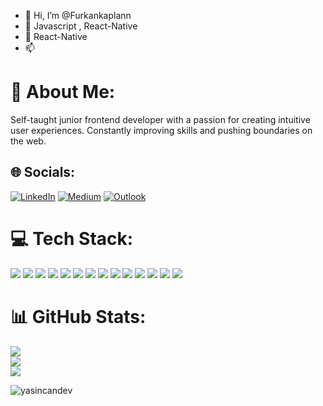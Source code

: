 - 👋 Hi, I’m @Furkankaplann
- 👀 Javascript , React-Native 
- 🌱 React-Native
- 📫
# 💫 About Me:  
Self-taught junior frontend developer with a passion for creating intuitive user experiences. Constantly improving skills and pushing boundaries on the web.

## 🌐 Socials:
[![LinkedIn](https://img.shields.io/badge/LinkedIn-%230077B5.svg?logo=linkedin&logoColor=white)](https://linkedin.com/in/yasincandev) [![Medium](https://img.shields.io/badge/Medium-12100E?logo=medium&logoColor=white)](https://medium.com/@yasincandev) [![Outlook](https://img.shields.io/badge/-yasiincan@outlook.com-0077B5?style=flat-square&logo=Outlook&logoColor=white)](https://mailto:yasiincan@outlook.com)


# 💻 Tech Stack:

  ![](https://img.shields.io/badge/-HTML5-%23E44D27?style=flat-square&logo=html5&logoColor=ffffff)
  ![](https://img.shields.io/badge/-JavaScript-%23F7DF1C?style=flat-square&logo=javascript&logoColor=000000&labelColor=%23F7DF1C&color=%23FFCE5A)
  ![](https://img.shields.io/badge/TypeScript-007ACC?style=flat&logo=typescript&logoColor=white)
  ![](https://img.shields.io/badge/-React-61DAFB?style=flat-square&logo=react&logoColor=ffffff)
  ![](https://img.shields.io/badge/-Next.js-010100?style=flat-square&logo=next.js&logoColor=ffffff)
  ![](https://img.shields.io/badge/-Redux-593D88?style=flat&logo=Redux)
  ![](https://img.shields.io/badge/-Git-E84D31?style=flat-square&logo=git&logoColor=ffffff)
  ![](https://img.shields.io/badge/-Tailwind%20CSS-0EA5E9?style=flat&logo=Tailwind%20CSS)
  ![](https://img.shields.io/badge/Chakra%20UI-%234ED1C5.svg?style=flat&logo=chakraui&logoColor=white)
  ![](https://img.shields.io/badge/-CSS3-%231572B6?style=flat-square&logo=css3)
  ![](https://img.shields.io/badge/-Styled%20Components-F79BE0?style=flat-square&logo=styled-components&logoColor=000)
  ![](https://img.shields.io/badge/-SCSS-CF649A?style=flat-square&logo=sass&logoColor=ffffff)
  ![](https://img.shields.io/badge/-Firebase-333333?style=flat&logo=Firebase)
  ![](https://img.shields.io/badge/GraphQl-E10098?&styleflat&logo=GraphQL&logoColor=white)

# 📊 GitHub Stats:
![](https://github-readme-stats.vercel.app/api?username=yasincandev&theme=dark&hide_border=false&include_all_commits=true&count_private=true)<br/>
![](https://github-readme-streak-stats.herokuapp.com/?user=yasincandev&theme=dark&hide_border=false)<br/>
![](https://github-readme-stats.vercel.app/api/top-langs/?username=yasincandev&theme=dark&hide_border=false&include_all_commits=true&count_private=true&layout=compact)



<p align="left"> <img src="https://komarev.com/ghpvc/?username=yasincandev&label=Profile%20views&color=0e75b6&style=flat" alt="yasincandev" /> </p>

<!---
Furkankaplann/Furkankaplann is a ✨ special ✨ repository because its `README.md` (this file) appears on your GitHub profile.
You can click the Preview link to take a look at your changes.
--->
